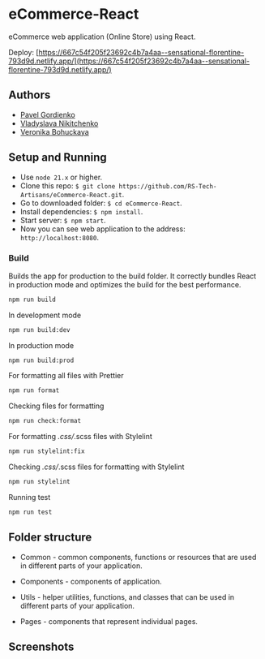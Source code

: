 # eCommerce-React

eCommerce web application (Online Store) using React.

Deploy: [https://667c54f205f23692c4b7a4aa--sensational-florentine-793d9d.netlify.app/](https://667c54f205f23692c4b7a4aa--sensational-florentine-793d9d.netlify.app/)

## Authors

- [Pavel Gordienko](https://github.com/guz86)
- [Vladyslava Nikitchenko](https://github.com/vlaru)
- [Veronika Bohuckaya](https://github.com/ranika23)

## Setup and Running

- Use `node 21.x` or higher.
- Clone this repo: `$ git clone https://github.com/RS-Tech-Artisans/eCommerce-React.git`.
- Go to downloaded folder: `$ cd eCommerce-React`.
- Install dependencies: `$ npm install`.
- Start server: `$ npm start`.
- Now you can see web application to the address: `http://localhost:8080`.

### Build

Builds the app for production to the build folder. It correctly bundles React in production mode and optimizes the build for the best performance.

```bash
npm run build
```

In development mode

```bash
npm run build:dev
```

In production mode

```bash
npm run build:prod
```

For formatting all files with Prettier

```bash
npm run format
```

Checking files for formatting

```bash
npm run check:format
```

For formatting _.css/_.scss files with Stylelint

```bash
npm run stylelint:fix
```

Checking _.css/_.scss files for formatting with Stylelint

```bash
npm run stylelint
```

Running test

```bash
npm run test
```

## Folder structure

- Common - common components, functions or resources that are used in different parts of your application.

- Components - components of application.

- Utils - helper utilities, functions, and classes that can be used in different parts of your application.

- Pages - components that represent individual pages.

## Screenshots
